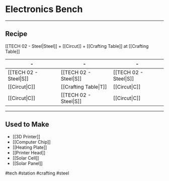 # Electronics Bench
---
## Recipe
[[TECH 02 - Steel|Steel]] + [[Circut]] + [[Crafting Table]] at [[Crafting Table]]

| -                      | -                      | -                      | 
| ---------------------- | ---------------------- | ---------------------- |
| [[TECH 02 - Steel\|S]] | [[TECH 02 - Steel\|S]] | [[TECH 02 - Steel\|S]] |
| [[Circut\|C]]          | [[Crafting Table\|T]]  | [[Circut\|C]]          |
| [[Circut\|C]]          | [[TECH 02 - Steel\|S]] | [[Circut\|C]]          |

---
## Used to Make
- [[3D Printer]]
- [[Computer Chip]]
- [[Heating Plate]]
- [[Printer Head]]
- [[Solar Cell]]
- [[Solar Panel]]

#tech #station #crafting #steel
